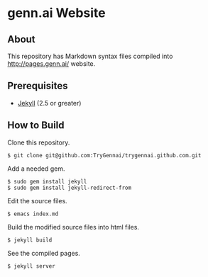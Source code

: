 genn.ai Website
===============

About
------

This repository has Markdown syntax files compiled into http://pages.genn.ai/ website.

Prerequisites
--------------

* [Jekyll](http://jekyllrb.com/) (2.5 or greater)

How to Build
--------------

Clone this repository.

```
$ git clone git@github.com:TryGennai/trygennai.github.com.git
```

Add a needed gem.

```
$ sudo gem install jekyll
$ sudo gem install jekyll-redirect-from
```
 
Edit the source files.

```
$ emacs index.md
```

Build the modified source files into html files.

```
$ jekyll build
```

See the compiled pages.

```
$ jekyll server
```
